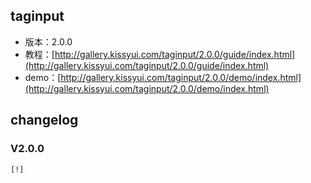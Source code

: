 ## taginput

* 版本：2.0.0
* 教程：[http://gallery.kissyui.com/taginput/2.0.0/guide/index.html](http://gallery.kissyui.com/taginput/2.0.0/guide/index.html)
* demo：[http://gallery.kissyui.com/taginput/2.0.0/demo/index.html](http://gallery.kissyui.com/taginput/2.0.0/demo/index.html)

## changelog

### V2.0.0

    [!]


